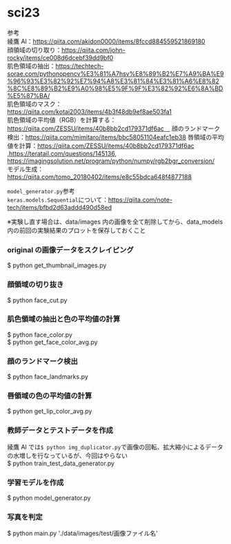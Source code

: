 # sci23

参考  
綾鷹 AI：https://qiita.com/akidon0000/items/8fccd884559521869180  
顔領域の切り取り：https://qiita.com/john-rocky/items/ce008d6dcebf39dd9bf0  
肌色領域の抽出：https://techtech-sorae.com/pythonopencv%E3%81%A7hsv%E8%89%B2%E7%A9%BA%E9%96%93%E3%82%92%E7%94%A8%E3%81%84%E3%81%A6%E8%82%8C%E8%89%B2%E9%A0%98%E5%9F%9F%E3%82%92%E6%8A%BD%E5%87%BA/  
肌色領域のマスク：https://qiita.com/kotai2003/items/4b3f48db9ef8ae503fa1  
肌色領域の平均値（RGB）を計算する：https://qiita.com/ZESSU/items/40b8bb2cd179371df6ac　
顔のランドマーク検出：https://qiita.com/mimitaro/items/bbc58051104eafc1eb38
唇領域の平均値を計算：https://qiita.com/ZESSU/items/40b8bb2cd179371df6ac ,https://teratail.com/questions/145136, https://imagingsolution.net/program/python/numpy/rgb2bgr_conversion/  
モデル生成：https://qiita.com/tomo_20180402/items/e8c55bdca648f4877188

`model_generator.py`参考  
`keras.models.Sequential`について：https://qiita.com/note-tech/items/bfbd2d63addd490d58ed

※実験し直す場合は、data/images 内の画像を全て削除してから、data_models 内の前回の実験結果のプロットを保存しておくこと

### original の画像データをスクレイピング

$ python get_thumbnail_images.py

### 顔領域の切り抜き

$ python face_cut.py

### 肌色領域の抽出と色の平均値の計算

$ python face_color.py  
$ python get_face_color_avg.py

### 顔のランドマーク検出

$ python face_landmarks.py

### 唇領域の色の平均値の計算

$ python get_lip_color_avg.py

### 教師データとテストデータを作成

綾鷹 AI では`$ python img_duplicator.py`で画像の回転、拡大縮小によるデータの水増しを行なっているが、今回はやらない  
$ python train_test_data_generator.py

### 学習モデルを作成

$ python model_generator.py

### 写真を判定

$ python main.py './data/images/test/画像ファイル名'
